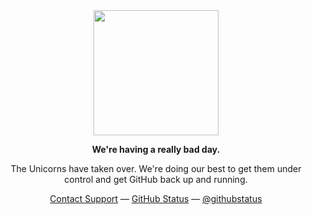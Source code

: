 <div align="center">
<a href="https://user-images.githubusercontent.com/36894700/87100902-d335a500-c24d-11ea-868b-6e36e00f87fb.png"><img width="200" src="https://user-images.githubusercontent.com/36894700/87100902-d335a500-c24d-11ea-868b-6e36e00f87fb.png" style="max-width:100%;"></a>
<p><strong>We're having a really bad day.</strong></p>
<p>The Unicorns have taken over. We're doing our best to get them under control and get GitHub back up and running.</p>
<a href="https://github.com/contact">Contact Support</a> — <a href="https://githubstatus.com" rel="nofollow">GitHub Status</a> — <a href="https://twitter.com/githubstatus" rel="nofollow">@githubstatus</a>
</div>
